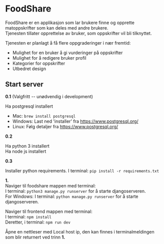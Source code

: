 # FoodShare

FoodShare er en applikasjon som lar brukere finne og opprette matoppskrifter som kan deles med andre brukere. <br>
Tjenesten tillater opprettelse av bruker, som oppskrifter vil bli tilknyttet.

Tjenesten er planlagt å få flere oppgraderinger i nær fremtid:
- Mulighet for en bruker å gi vurderinger på oppskrifter
- Mulighet for å redigere bruker profil
- Kategorier for oppskrifter
- Utbedret design


## Start server

**0.1** (Valgfritt -- unødvendig i development)

Ha postgresql installert

- Mac: `brew install postgresql`
- Windows: Last ned 'installer' fra https://www.postgresql.org/
- Linux: Følg detaljer fra https://www.postgresql.org/

**0.2**

Ha python 3 installert <br>
Ha node js installert <br>

**0.3**

Installer python requirements.
I terminal: `pip install -r requirements.txt`

**1.** <br>
Naviger til foodshare mappen med terminal: <br>
I terminal: `python3 manage.py runserver` for å starte djangoserveren.<br>
For Windows: I terminal: `python manage.py runserver` for å starte djangoserveren.<br>

Naviger til frontend mappen med terminal: <br>
I terminal: `npm install` <br>
Deretter, i terminal: `npm run dev` <br>

Åpne en nettleser med Local host ip, den kan finnes i terminalmeldingen som blir returnert ved trinn **1.** <br>

